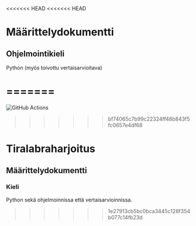 <<<<<<< HEAD
<<<<<<< HEAD
# Määrittelydokumentti

## Ohjelmointikieli
Python (myös toivottu vertaisarvioitava)

=======
=======
![GitHub Actions](https://github.com/kllelndhlm/Tiralabraharjoitus/workflows/CI/badge.svg)

>>>>>>> bf74065c7b99c22324ff48b843f5fc0657e4df68
# Tiralabraharjoitus

## Määrittelydokumentti

### Kieli
Python sekä ohjelmoinnissa että vertaisarvioinnissa.
>>>>>>> 1e27913cb5bc0bca3445c128f354b077c14fb23d
